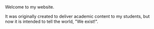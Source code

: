 Welcome to my website. 

It was originally created to deliver academic content to my students, but now it is intended to tell the world, "We exist!".
